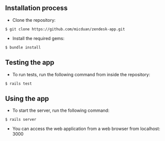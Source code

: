 ## Installation process
- Clone the repository:
```
$ git clone https://github.com/micduan/zendesk-app.git
```
- Install the required gems:
```
$ bundle install
```

## Testing the app
- To run tests, run the following command from inside the repository:
```
$ rails test
```

## Using the app
- To start the server, run the following command:
```
$ rails server
```
- You can access the web application from a web browser from localhost: 3000